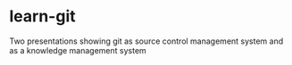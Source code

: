 learn-git
=========

Two presentations showing git as source control management system and as a knowledge management system
